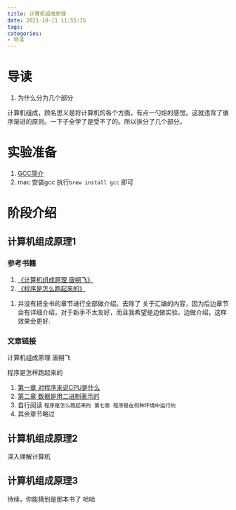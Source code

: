 ```yaml
---
title: 计算机组成原理
date: 2021-10-11 11:55:15
tags:
categories:
- 导读
---
```


# 导读

1. 为什么分为几个部分 
   
计算机组成，顾名思义是将计算机的各个方面，有点一勺烩的感觉。这就违背了循序渐进的原则。一下子全学了是受不了的。所以拆分了几个部分。

# 实验准备
<!-- gcc 介绍 -->
1. [GCC简介](https://itopic.org/gcc.html)
2. mac 安装gcc 执行`brew install gcc` 即可

# 阶段介绍
## 计算机组成原理1
### 参考书籍 

1. [《计算机组成原理 唐朔飞》](https://item.jd.com/12237635.html)
2. [《程序是怎么跑起来的》](https://item.jd.com/11676683.html)

<!-- TODO: 第三章 移动到 深入理解 -->
   1. 并没有把全书的章节进行全部做介绍。去除了 关于汇编的内容，因为后边章节会有详细介绍，对于新手不太友好，而且我希望是边做实验，边做介绍，这样效果会更好. 


### 文章链接

计算机组成原理 唐朔飞
<!-- TODO: 文章誊抄-->

程序是怎样跑起来的
1.  [第一章 对程序来说CPU是什么](https://isam2016.cn/2021/09/07/composition/%E7%A8%8B%E5%BA%8F%E6%98%AF%E6%80%8E%E6%A0%B7%E8%B7%91%E8%B5%B7%E6%9D%A5%E7%9A%84/)
2.  [第二章 数据是用二进制表示的](https://isam2016.cn/2021/09/08/composition/%E6%95%B0%E6%8D%AE%E6%98%AF%E7%94%A8%E4%BA%8C%E8%BF%9B%E5%88%B6%E8%A1%A8%E7%A4%BA%E7%9A%84/)
3.  自行阅读 `程序是怎么跑起来的 第七章 程序是在何种环境中运行的`
4.  其余章节略过

## 计算机组成原理2

深入理解计算机

## 计算机组成原理3
待续，你能猜到是那本书了 哈哈